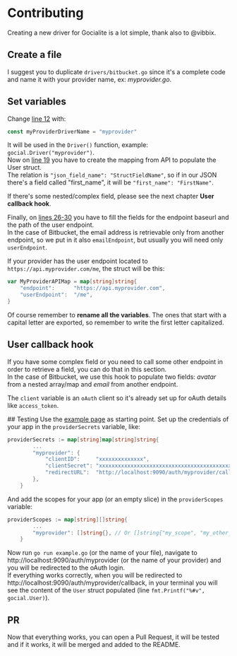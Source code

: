# Contributing

Creating a new driver for Gocialite is a lot simple, thank also to @vibbix.  

## Create a file
I suggest you to duplicate `drivers/bitbucket.go` since it's a complete code and name it with your provider name, ex: *myprovider.go*.

## Set variables

Change [line 12](https://github.com/danilopolani/gocialite/blob/master/drivers/bitbucket.go#L12) with:

```go
const myProviderDriverName = "myprovider"
```

It will be used in the `Driver()` function, example: `gocial.Driver("myprovider")`.  
Now on [line 19](https://github.com/danilopolani/gocialite/blob/master/drivers/bitbucket.go#L19) you have to create the mapping from API to populate the User struct.  
The relation is `"json_field_name": "StructFieldName"`, so if in our JSON there's a field called "first_name", it will be `"first_name": "FirstName"`.  

If there's some nested/complex field, please see the next chapter **User callback hook**.

Finally, on [lines 26-30](https://github.com/danilopolani/gocialite/blob/master/drivers/bitbucket.go#L26-L30) you have to fill the fields for the endpoint baseurl and the path of the user endpoint.  
In the case of Bitbucket, the email address is retrievable only from another endpoint, so we put in it also `emailEndpoint`, but usually you will need only `userEndpoint`.

If your provider has the user endpoint located to `https://api.myprovider.com/me`, the struct will be this:

```go
var MyProviderAPIMap = map[string]string{
	"endpoint":      "https://api.myprovider.com",
	"userEndpoint":  "/me",
}
```

Of course remember to **rename all the variables**. The ones that start with a capital letter are exported, so remember to write the first letter capitalized.

## User callback hook

If you have some complex field or you need to call some other endpoint in order to retrieve a field, you can do that in this section.  
In the case of Bitbucket, we use this hook to populate two fields: *avatar* from a nested array/map and *email* from another endpoint.  

The `client` variable is an `oAuth` client so it's already set up for oAuth details like `access_token`.

## Testing
Use the [example page](https://github.com/danilopolani/gocialite/wiki/Example) as starting point. Set up the credentials of your app in the `providerSecrets` variable, like:

```go
providerSecrets := map[string]map[string]string{
		...
		"myprovider": {
			"clientID":     "xxxxxxxxxxxxxx",
			"clientSecret": "xxxxxxxxxxxxxxxxxxxxxxxxxxxxxxxxxxxxxxxxxx",
			"redirectURL":  "http://localhost:9090/auth/myprovider/callback",
		},
	}
```

And add the scopes for your app (or an empty slice) in the `providerScopes` variable:

```go
providerScopes := map[string][]string{
		...
		"myprovider": []string{}, // Or []string{"my_scope", "my_other_scope"}
	}
```

Now run `go run example.go` (or the name of your file), navigate to http://localhost:9090/auth/myprovider (or the name of your provider) and you will be redirected to the oAuth login.  
If everything works correctly, when you will be redirected to http://localhost:9090/auth/myprovider/callback, in your terminal you will see the content of the `User` struct populated (line `fmt.Printf("%#v", gocial.User)`).

## PR

Now that everything works, you can open a Pull Request, it will be tested and if it works, it will be merged and added to the README.

